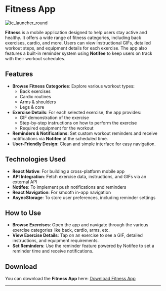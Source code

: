# Fitness App

![ic_launcher_round](https://github.com/user-attachments/assets/f0a3841a-16e9-4f08-a4a7-3f7d7a7acfcd)

**Fitness** is a mobile application designed to help users stay active and healthy. It offers a wide range of fitness categories, including back exercises, cardio, and more. Users can view instructional GIFs, detailed workout steps, and equipment details for each exercise. The app also features a built-in reminder system using **Notifee** to keep users on track with their workout schedules.

## Features

- **Browse Fitness Categories**: Explore various workout types:
  - Back exercises
  - Cardio routines
  - Arms & shoulders
  - Legs & core
- **Exercise Details**: For each selected exercise, the app provides:
  - GIF demonstration of the exercise
  - Step-by-step instructions on how to perform the exercise
  - Required equipment for the workout
- **Reminders & Notifications**: Set custom workout reminders and receive notifications via **Notifee** at the scheduled time.
- **User-Friendly Design**: Clean and simple interface for easy navigation.

## Technologies Used

- **React Native**: For building a cross-platform mobile app
- **API Integration**: Fetch exercise data, instructions, and GIFs via an external API
- **Notifee**: To implement push notifications and reminders
- **React Navigation**: For smooth in-app navigation
- **AsyncStorage**: To store user preferences, including reminder settings

## How to Use

- **Browse Exercises**: Open the app and navigate through the various exercise categories like back, cardio, arms, etc.
- **View Exercise Details**: Tap on an exercise to see a GIF, detailed instructions, and equipment requirements.
- **Set Reminders**: Use the reminder feature powered by Notifee to set a reminder time and receive notifications.

## Download

You can download the **Fitness App** here: [Download Fitness App](https://dhwajcode.22web.org/)

---
